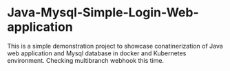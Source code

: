 # Java-Mysql-Simple-Login-Web-application

This is a simple demonstration project to showcase conatinerization of Java web application and Mysql database in docker and Kubernetes environment.
Checking multibranch webhook this time.



